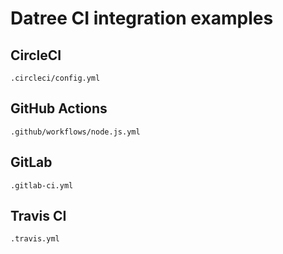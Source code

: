# Datree CI integration examples

## CircleCI

`.circleci/config.yml`

## GitHub Actions

`.github/workflows/node.js.yml`

## GitLab

`.gitlab-ci.yml`

## Travis CI

`.travis.yml`
